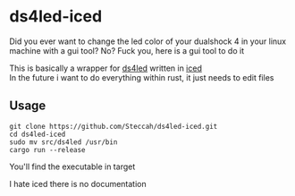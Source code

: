 # ds4led-iced
Did you ever want to change the led color of your dualshock 4 in your linux machine with a gui tool? No? Fuck you, here is a gui tool to do it

This is basically a wrapper for [ds4led](https://gist.github.com/jacobmischka/7f96f3fddf93dbe21db2) written in [iced](https://iced.rs/) <br>
In the future i want to do everything within rust, it just needs to edit files

## Usage
```
git clone https://github.com/Steccah/ds4led-iced.git
cd ds4led-iced
sudo mv src/ds4led /usr/bin
cargo run --release
```
You'll find the executable in target

I hate iced there is no documentation
